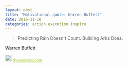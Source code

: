 ```yaml
---
layout: post
title: "Motivational quote: Warren Buffett"
date: 2016-11-10
categories: action execution inspire
---
```

> Predicting Rain Doesn't Count. Building Arks Does.

Warren Buffett

<span style="z-index:50;font-size:0.9em;"><img src="https://theysaidso.com/branding/theysaidso.png" height="20" width="20" alt="theysaidso.com"/><a href="https://theysaidso.com" title="Powered by quotes from theysaidso.com" style="color: #9fcc25; margin-left: 4px; vertical-align: middle;">theysaidso.com</a></span>
